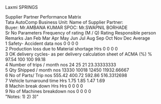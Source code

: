 Laxmi SPRINGS

Supplier Partner Performance Matrix																			
Tata AutoComp Business Unit:											Name of Supplier Partner:								
Buyer: Mr.AMBANA KUMAR											SPOC: Mr.SWAPNIL BORHADE								
Sr No	Parameters			Frequency of rating (M / Q)	Rating													Responsible person	Remarks
					Jan	Feb	Mar	Apr	May	Jun	Jul	Aug	Sep	Oct	Nov	Dec	Average		
1	Safety- Accident data			nos				0	0	0							0		
2	Production loss due to Material shortage			Hrs				0	0	0							0		
3	OK delivery cycles- as per delivery calculation sheet of ACMA (%)			%				97.54	100	100							99.18		
4	Number of trips / month			nos				24	25	21							23.33333333		
5	Qty Shipped / month			nos				13330	10018	12450							11932.66667		
6	No of Parts/ Trip			nos				555.42 	400.72 	592.86 							516.3312698		
7	Vehicle turnaround time			Hrs				1.75	1.85	1.47							1.69		
8	Machin break down Hrs			Hrs				0	0	0							0		
9	No of Machines breakdown			nos				0	0	0							0		
"Notes: 
1)
2)
3)"																			
